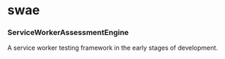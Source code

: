 # swae
### **S**ervice**W**orker**A**ssessment**E**ngine

A service worker testing framework in the early stages of development.
